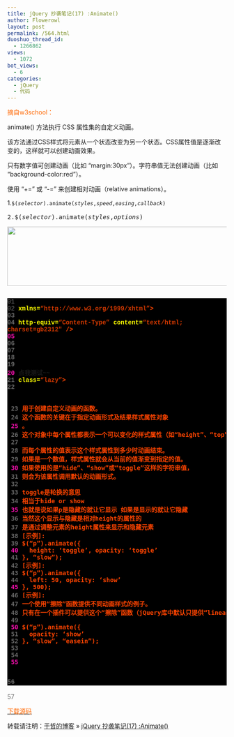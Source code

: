 ```yaml
---
title: jQuery 抄袭笔记(17) :Animate()
author: Flowerowl
layout: post
permalink: /564.html
duoshuo_thread_id:
  - 1266862
views:
  - 1072
bot_views:
  - 6
categories:
  - jQuery
  - 代码
---
```

<span style="color: #ff6600;">摘自w3school：</span>

animate() 方法执行 CSS 属性集的自定义动画。

该方法通过CSS样式将元素从一个状态改变为另一个状态。CSS属性值是逐渐改变的，这样就可以创建动画效果。

只有数字值可创建动画（比如 &#8220;margin:30px&#8221;）。字符串值无法创建动画（比如 &#8220;background-color:red&#8221;）。

使用 &#8220;+=&#8221; 或 &#8220;-=&#8221; 来创建相对动画（relative animations）。

1.<span class="Apple-style-span" style="font-family: Consolas, Monaco, monospace; font-size: 12px; line-height: 18px; white-space: pre;">$(<em>selector</em>).animate(<em>styles</em>,<em>speed</em>,<em>easing</em>,<em>callback</em>)</span>

<pre>2.$(<em>selector</em>).animate(<em>styles</em>,<em>options</em>)</pre>

<img class="aligncenter size-full wp-image-566" title="Lazynight | 夜阑" src="http://lazynight.me/wp-content/uploads/2011/10/zzzzz20111020062902.jpg" alt="" width="600" height="136" />

<pre></pre>

<div class="source" style="font-family: '[object HTMLOptionElement]', Consolas, 'Lucida Console', 'Courier New'; color: #c0c0c0; background-color: #000000;">
  <span style="color: #696969;">01</span> <span style="color: #ffffff;"><!DOCTYPE html PUBLIC &#8220;-//W3C//DTD XHTML 1.0 Transitional//EN&#8221; &#8220;http://www.w3.org/TR/xhtml1/DTD/xhtml1-transitional.dtd&#8221;></span><br /> <span style="color: #696969;">02</span> <span style="color: #ff4400; font-weight: bold;"><html</span> <span style="color: #ffff00;">xmlns=</span><span style="color: #d13800;">&#8220;http://www.w3.org/1999/xhtml&#8221;</span><span style="color: #ff4400; font-weight: bold;">></span><br /> <span style="color: #696969;">03</span> <span style="color: #ff4400; font-weight: bold;"><head></span><br /> <span style="color: #696969;">04</span> <span style="color: #ff4400; font-weight: bold;"><meta</span> <span style="color: #ffff00;">http-equiv=</span><span style="color: #d13800;">&#8220;Content-Type&#8221;</span> <span style="color: #ffff00;">content=</span><span style="color: #d13800;">&#8220;text/html; charset=gb2312&#8243;</span> <span style="color: #ff4400; font-weight: bold;">/></span><br /> <span style="color: #f810b0;">05</span> <span style="color: #ff4400; font-weight: bold;"><title></span>Hello Lazynight~<span style="color: #ff4400; font-weight: bold;"></title></span><br /> <span style="color: #696969;">06</span> <span style="color: #ff4400; font-weight: bold;"><script </span><span style="color: #ffff00;">type=</span><span style="color: #d13800;">&#8220;text/javascript&#8221;</span> <span style="color: #ffff00;">src=</span><span style="color: #d13800;">&#8220;jquery-1.1.3.pack.js&#8221;</span><span style="color: #ff4400; font-weight: bold;">></script></span><br /> <span style="color: #696969;">07</span> <span style="color: #ff4400; font-weight: bold;"><script </span><span style="color: #ffff00;">type=</span><span style="color: #d13800;">&#8220;text/javascript&#8221;</span><span style="color: #ff4400; font-weight: bold;">></span><br /> <span style="color: #696969;">08</span> <span style="color: #c0c0c0;">$</span>(<span style="color: #c0c0c0;">document</span><span style="color: #c0c0c0;">).</span><span style="color: #c0c0c0;">ready</span>(<span style="color: #ff4400; font-weight: bold;">function</span><span style="color: #c0c0c0;">(){</span><br /> <span style="color: #696969;">09</span>     <span style="color: #c0c0c0;">$</span>(<span style="color: #d13800;">&#8220;a&#8221;</span><span style="color: #c0c0c0;">).</span><span style="color: #c0c0c0;">toggle</span>(<span style="color: #ff4400; font-weight: bold;">function</span><span style="color: #c0c0c0;">(){</span><br /> <span style="color: #f810b0;">10</span>         <span style="color: #c0c0c0;">$</span>(<span style="color: #d13800;">&#8220;.lazy&#8221;</span><span style="color: #c0c0c0;">).</span><span style="color: #c0c0c0;">animate</span><span style="color: #c0c0c0;">({</span><br /> <span style="color: #696969;">11</span>             <span style="color: #c0c0c0;">height</span><span style="color: #c0c0c0;">:</span><span style="color: #d13800;">&#8216;hide&#8217;</span><span style="color: #c0c0c0;">,</span><span style="color: #c0c0c0;">opacity</span><span style="color: #c0c0c0;">:</span><span style="color: #d13800;">&#8216;hide&#8217;</span><span style="color: #c0c0c0;">},</span><span style="color: #d13800;">&#8216;fast&#8217;</span><span style="color: #c0c0c0;">);}</span><br /> <span style="color: #696969;">12</span>     <span style="color: #c0c0c0;">,</span><span style="color: #ff4400; font-weight: bold;">function</span><span style="color: #c0c0c0;">(){</span><br /> <span style="color: #696969;">13</span>         <span style="color: #c0c0c0;">$</span>(<span style="color: #d13800;">&#8220;.lazy&#8221;</span><span style="color: #c0c0c0;">).</span><span style="color: #c0c0c0;">animate</span><span style="color: #c0c0c0;">({</span><br /> <span style="color: #696969;">14</span>             <span style="color: #c0c0c0;">height</span><span style="color: #c0c0c0;">:</span><span style="color: #d13800;">&#8216;show&#8217;</span><span style="color: #c0c0c0;">,</span><span style="color: #c0c0c0;">opacity</span><span style="color: #c0c0c0;">:</span><span style="color: #d13800;">&#8216;show&#8217;</span><span style="color: #c0c0c0;">},</span><span style="color: #d13800;">&#8216;fast&#8217;</span>);<br /> <span style="color: #f810b0;">15</span>     <span style="color: #c0c0c0;">});</span><br /> <span style="color: #696969;">16</span> <span style="color: #c0c0c0;">});</span><br /> <span style="color: #696969;">17</span> <span style="color: #ff4400; font-weight: bold;"></script></span><br /> <span style="color: #696969;">18</span> <span style="color: #ff4400; font-weight: bold;"></head></span><br /> <span style="color: #696969;">19</span> <span style="color: #ff4400; font-weight: bold;"><body></span><br /> <span style="color: #f810b0;">20</span> <span style="color: #ff4400; font-weight: bold;"><a></span>点我测试~~<span style="color: #ff4400; font-weight: bold;"></a></span><br /> <span style="color: #696969;">21</span> <span style="color: #ff4400; font-weight: bold;"><div</span> <span style="color: #ffff00;">class=</span><span style="color: #d13800;">&#8220;lazy&#8221;</span><span style="color: #ff4400; font-weight: bold;">></span><br /> <span style="color: #696969;">22</span> <span style="color: #ff4400; font-weight: bold;"><pre></span><br /> <span style="color: #696969;">23</span> 用于创建自定义动画的函数。<br /> <span style="color: #696969;">24</span> 这个函数的关键在于指定动画形式及结果样式属性对象<br /> <span style="color: #f810b0;">25</span> 。<br /> <span style="color: #696969;">26</span> 这个对象中每个属性都表示一个可以变化的样式属性（如“height”、“top”或“opacity”）。<br /> <span style="color: #696969;">27</span><br /> <span style="color: #696969;">28</span> 而每个属性的值表示这个样式属性到多少时动画结束。<br /> <span style="color: #696969;">29</span> 如果是一个数值，样式属性就会从当前的值渐变到指定的值。<br /> <span style="color: #f810b0;">30</span> 如果使用的是“hide”、“show”或“toggle”这样的字符串值，<br /> <span style="color: #696969;">31</span> 则会为该属性调用默认的动画形式。<br /> <span style="color: #696969;">32</span><br /> <span style="color: #696969;">33</span> toggle是轮换的意思<br /> <span style="color: #696969;">34</span> 相当于hide or show<br /> <span style="color: #f810b0;">35</span> 也就是说如果p是隐藏的就让它显示 如果是显示的就让它隐藏<br /> <span style="color: #696969;">36</span> 当然这个显示与隐藏是相对height的属性的<br /> <span style="color: #696969;">37</span> 是通过调整元素的height属性来显示和隐藏元素<br /> <span style="color: #696969;">38</span> [示例]:<br /> <span style="color: #696969;">39</span> $(&#8220;p&#8221;).animate({<br /> <span style="color: #f810b0;">40</span>   height: &#8216;toggle&#8217;, opacity: &#8216;toggle&#8217;<br /> <span style="color: #696969;">41</span> }, &#8220;slow&#8221;);<br /> <span style="color: #696969;">42</span> [示例]:<br /> <span style="color: #696969;">43</span> $(&#8220;p&#8221;).animate({<br /> <span style="color: #696969;">44</span>   left: 50, opacity: &#8216;show&#8217;<br /> <span style="color: #f810b0;">45</span> }, 500);<br /> <span style="color: #696969;">46</span> [示例]:<br /> <span style="color: #696969;">47</span> 一个使用“擦除”函数提供不同动画样式的例子。<br /> <span style="color: #696969;">48</span> 只有在一个插件可以提供这个“擦除”函数（jQuery库中默认只提供“linear”函数）的情况下才有效。<br /> <span style="color: #696969;">49</span><br /> <span style="color: #f810b0;">50</span> $(&#8220;p&#8221;).animate({<br /> <span style="color: #696969;">51</span>   opacity: &#8216;show&#8217;<br /> <span style="color: #696969;">52</span> }, &#8220;slow&#8221;, &#8220;easein&#8221;);<br /> <span style="color: #696969;">53</span><br /> <span style="color: #696969;">54</span><br /> <span style="color: #f810b0;">55</span> <span style="color: #ff4400; font-weight: bold;"></pre></span><br /> <span style="color: #696969;">56</span> <span style="color: #ff4400; font-weight: bold;"></div></body></span><br /> <span style="color: #696969;">57</span> <span style="color: #ff4400; font-weight: bold;"></html></span>
</div>

<span style="color: #ff6600;"><a href="http://down.qiannao.com/space/file/flowerowl/-4e0a-4f20-5206-4eab/Lazy17_Animate().rar/.page" target="_blank"><span style="color: #ff6600;">下载源码</span></a></span>

转载请注明：[于哲的博客][1] &raquo; [jQuery 抄袭笔记(17) :Animate()][2]

 [1]: http://localhost/wordpress
 [2]: http://localhost/wordpress/564.html